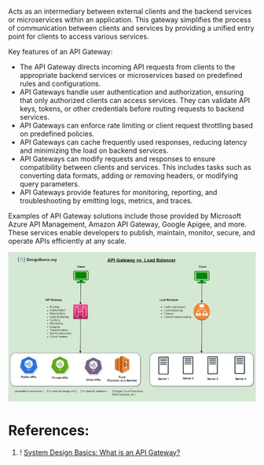 Acts as an intermediary between external clients and the backend services or microservices within an application. This gateway simplifies the process of communication between clients and services by providing a unified entry point for clients to access various services.

Key features of an API Gateway:

- The API Gateway directs incoming API requests from clients to the appropriate backend services or microservices based on predefined rules and configurations.
- API Gateways handle user authentication and authorization, ensuring that only authorized clients can access services. They can validate API keys, tokens, or other credentials before routing requests to backend services.
- API Gateways can enforce rate limiting or client request throttling based on predefined policies.
- API Gateways can cache frequently used responses, reducing latency and minimizing the load on backend services.
- API Gateways can modify requests and responses to ensure compatibility between clients and services. This includes tasks such as converting data formats, adding or removing headers, or modifying query parameters.
- API Gateways provide features for monitoring, reporting, and troubleshooting by emitting logs, metrics, and traces.

Examples of API Gateway solutions include those provided by Microsoft Azure API Management, Amazon API Gateway, Google Apigee, and more. These services enable developers to publish, maintain, monitor, secure, and operate APIs efficiently at any scale.

![Pasted image 20230826020815](../../../../_Attachments/Pasted%20image%2020230826020815.png)

# References:

1. ! [System Design Basics: What is an API Gateway?](https://medium.com/geekculture/system-design-basics-what-is-an-api-gateway-b858e9491608)